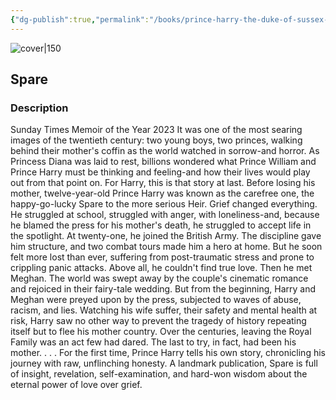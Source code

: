 ```yaml
---
{"dg-publish":true,"permalink":"/books/prince-harry-the-duke-of-sussex-spare/","title":"\"Spare\"","tags":["autobiography","non-fiction"]}
---
```




![cover|150](http://books.google.com/books/content?id=CxiWEAAAQBAJ&printsec=frontcover&img=1&zoom=1&edge=curl&source=gbs_api)

## Spare

### Description

Sunday Times Memoir of the Year 2023 It was one of the most searing images of the twentieth century: two young boys, two princes, walking behind their mother's coffin as the world watched in sorrow-and horror. As Princess Diana was laid to rest, billions wondered what Prince William and Prince Harry must be thinking and feeling-and how their lives would play out from that point on. For Harry, this is that story at last. Before losing his mother, twelve-year-old Prince Harry was known as the carefree one, the happy-go-lucky Spare to the more serious Heir. Grief changed everything. He struggled at school, struggled with anger, with loneliness-and, because he blamed the press for his mother's death, he struggled to accept life in the spotlight. At twenty-one, he joined the British Army. The discipline gave him structure, and two combat tours made him a hero at home. But he soon felt more lost than ever, suffering from post-traumatic stress and prone to crippling panic attacks. Above all, he couldn't find true love. Then he met Meghan. The world was swept away by the couple's cinematic romance and rejoiced in their fairy-tale wedding. But from the beginning, Harry and Meghan were preyed upon by the press, subjected to waves of abuse, racism, and lies. Watching his wife suffer, their safety and mental health at risk, Harry saw no other way to prevent the tragedy of history repeating itself but to flee his mother country. Over the centuries, leaving the Royal Family was an act few had dared. The last to try, in fact, had been his mother. . . . For the first time, Prince Harry tells his own story, chronicling his journey with raw, unflinching honesty. A landmark publication, Spare is full of insight, revelation, self-examination, and hard-won wisdom about the eternal power of love over grief.
```